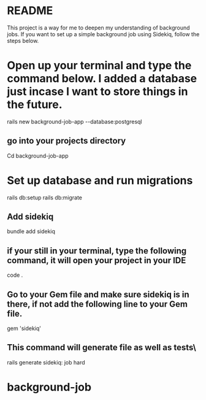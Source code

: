 # README

This project is a way for me to deepen my understanding of background jobs. If you want to set up a simple background job using Sidekiq, follow the steps below.

# Open up your terminal and type the command below. I added a database just incase I want to store things in the future.

rails new background-job-app --database:postgresql

## go into your projects directory

Cd background-job-app


# Set up database and run migrations
rails db:setup
rails db:migrate

## Add sidekiq 
bundle add sidekiq

## if your still in your terminal, type the following command, it will open your project in your IDE
code .

## Go to your Gem file and make sure sidekiq is in there, if not add the following line to your Gem file.

gem 'sidekiq'


## This command will generate file as well as tests\

rails generate sidekiq: job hard




# background-job
